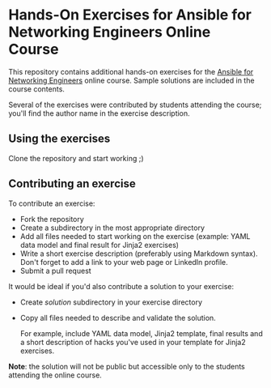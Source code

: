 # Hands-On Exercises for Ansible for Networking Engineers Online Course

This repository contains additional hands-on exercises for the
[Ansible for Networking Engineers](https://www.ipspace.net/Ansible)
online course. Sample solutions are included in the
course contents.

Several of the exercises were contributed by students attending
the course; you'll find the author name in the exercise description.

## Using the exercises

Clone the repository and start working ;)

## Contributing an exercise

To contribute an exercise:

* Fork the repository
* Create a subdirectory in the most appropriate directory
* Add all files needed to start working on the exercise
  (example: YAML data model and final result for Jinja2 exercises)
* Write a short exercise description (preferably using Markdown syntax).
  Don't forget to add a link to your web page or LinkedIn profile.
* Submit a pull request

It would be ideal if you'd also contribute a solution to your exercise:

* Create _solution_ subdirectory in your exercise directory
* Copy all files needed to describe and validate the solution.

  For example, include YAML data model, Jinja2 template, final results
  and a short description of hacks you've used in your template for
  Jinja2 exercises.

**Note**: the solution will not be public but accessible only to the
students attending the online course.